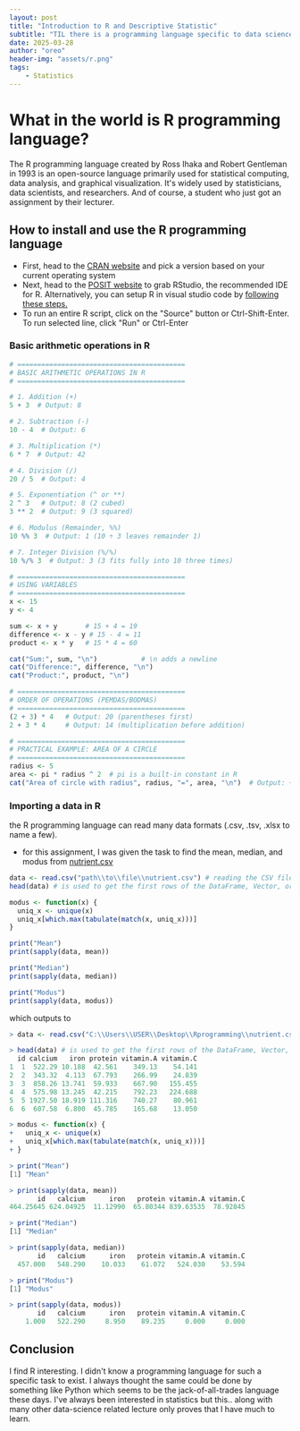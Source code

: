 ```yaml
---
layout: post
title: "Introduction to R and Descriptive Statistic"
subtitle: "TIL there is a programming language specific to data science."
date: 2025-03-28
author: "oreo"
header-img: "assets/r.png"
tags: 
    - Statistics
---
```


# What in the world is R programming language?
The R programming language created by Ross Ihaka and Robert Gentleman in 1993 is an open-source language primarily used for statistical computing, data analysis, and graphical visualization. It's widely used by statisticians, data scientists, and researchers. And of course, a student who just got an assignment by their lecturer.

## How to install and use the R programming language
- First, head to the [CRAN website](https://cran.r-project.org/) and pick a version based on your current operating system
- Next, head to the [POSIT website](https://posit.co/downloads/) to grab RStudio, the recommended IDE for R. Alternatively, you can setup R in visual studio code by [following these steps.](https://code.visualstudio.com/docs/languages/r)
- To run an entire R script, click on the "Source" button or Ctrl-Shift-Enter. To run selected line, click "Run" or Ctrl-Enter

### Basic arithmetic operations in R
``` R
# ==========================================
# BASIC ARITHMETIC OPERATIONS IN R
# ==========================================

# 1. Addition (+)
5 + 3  # Output: 8

# 2. Subtraction (-)
10 - 4  # Output: 6

# 3. Multiplication (*)
6 * 7  # Output: 42

# 4. Division (/)
20 / 5  # Output: 4

# 5. Exponentiation (^ or **)
2 ^ 3   # Output: 8 (2 cubed)
3 ** 2  # Output: 9 (3 squared)

# 6. Modulus (Remainder, %%)
10 %% 3  # Output: 1 (10 ÷ 3 leaves remainder 1)

# 7. Integer Division (%/%)
10 %/% 3  # Output: 3 (3 fits fully into 10 three times)

# ==========================================
# USING VARIABLES
# ==========================================
x <- 15
y <- 4

sum <- x + y       # 15 + 4 = 19
difference <- x - y # 15 - 4 = 11
product <- x * y   # 15 * 4 = 60

cat("Sum:", sum, "\n")           # \n adds a newline
cat("Difference:", difference, "\n")
cat("Product:", product, "\n")

# ==========================================
# ORDER OF OPERATIONS (PEMDAS/BODMAS)
# ==========================================
(2 + 3) * 4   # Output: 20 (parentheses first)
2 + 3 * 4     # Output: 14 (multiplication before addition)

# ==========================================
# PRACTICAL EXAMPLE: AREA OF A CIRCLE
# ==========================================
radius <- 5
area <- pi * radius ^ 2  # pi is a built-in constant in R
cat("Area of circle with radius", radius, "=", area, "\n")  # Output: ~78.53982
```

### Importing a data in R
the R programming language can read many data formats (.csv, .tsv, .xlsx to name a few).
- for this assignment, I was given the task to find the mean, median, and modus from [nutrient.csv](https://online.stat.psu.edu/stat505/sites/stat505/files/lesson01/SP23%20Data/nutrient.csv)

``` R
data <- read.csv("path\\to\\file\\nutrient.csv") # reading the CSV file
head(data) # is used to get the first rows of the DataFrame, Vector, or compatible object

modus <- function(x) {
  uniq_x <- unique(x)
  uniq_x[which.max(tabulate(match(x, uniq_x)))]
}

print("Mean")
print(sapply(data, mean))

print("Median")
print(sapply(data, median))

print("Modus")
print(sapply(data, modus))
```
which outputs to
``` R
> data <- read.csv("C:\\Users\\USER\\Desktop\\Rprogramming\\nutrient.csv") # reading the CSV file

> head(data) # is used to get the first rows of the DataFrame, Vector, or compatible object
  id calcium   iron protein vitamin.A vitamin.C
1  1  522.29 10.188  42.561    349.13    54.141
2  2  343.32  4.113  67.793    266.99    24.839
3  3  858.26 13.741  59.933    667.90   155.455
4  4  575.98 13.245  42.215    792.23   224.688
5  5 1927.50 18.919 111.316    740.27    80.961
6  6  607.58  6.800  45.785    165.68    13.050

> modus <- function(x) {
+   uniq_x <- unique(x)
+   uniq_x[which.max(tabulate(match(x, uniq_x)))]
+ }

> print("Mean")
[1] "Mean"

> print(sapply(data, mean))
       id   calcium      iron   protein vitamin.A vitamin.C 
464.25645 624.04925  11.12990  65.80344 839.63535  78.92845 

> print("Median")
[1] "Median"

> print(sapply(data, median))
       id   calcium      iron   protein vitamin.A vitamin.C 
  457.000   548.290    10.033    61.072   524.030    53.594 

> print("Modus")
[1] "Modus"

> print(sapply(data, modus))
       id   calcium      iron   protein vitamin.A vitamin.C 
    1.000   522.290     8.950    89.235     0.000     0.000 
```
## Conclusion
I find R interesting. I didn't know a programming language for such a specific task to exist. I always thought the same could be done by something like Python which seems to be the jack-of-all-trades language these days. I've always been interested in statistics but this.. along with many other data-science related lecture only proves that I have much to learn.